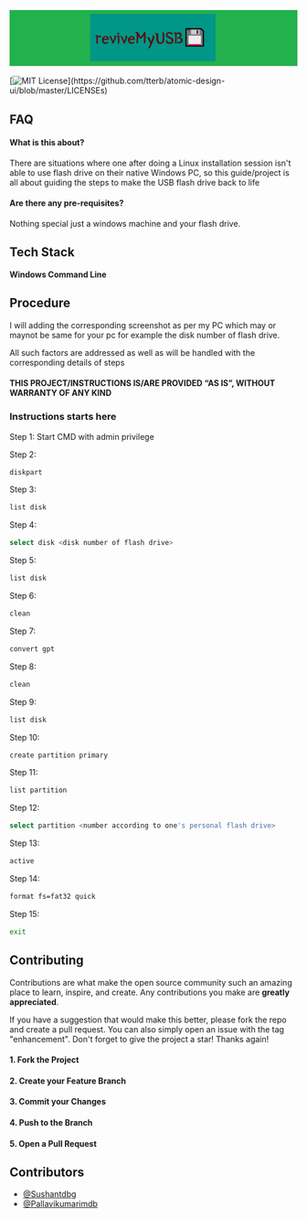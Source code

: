 ![Logo](https://github.com/Sushantdbg/reviveMyUSB/blob/main/Assets/Logo.png?raw=true)

[![MIT License](https://img.shields.io/apm/l/atomic-design-ui.svg?)](https://github.com/tterb/atomic-design-ui/blob/master/LICENSEs)


## FAQ

#### What is this about?

There are situations where one after doing a Linux installation session isn't able to use  flash drive on their native Windows PC, so this guide/project is all about guiding the steps to make the USB flash drive back to life

#### Are there any pre-requisites?

Nothing special just a windows machine and your flash drive.

## Tech Stack

**Windows Command Line**

## Procedure
I will adding the corresponding screenshot as per my PC which may or maynot be same for your pc for example the disk number of flash drive.

All such factors are addressed as well as will be handled with the corresponding details of steps

#### THIS PROJECT/INSTRUCTIONS IS/ARE PROVIDED “AS IS”, WITHOUT WARRANTY OF ANY KIND

### Instructions starts here

Step 1: Start CMD with admin privilege

Step 2:
```bash
diskpart
```
Step 3:
```bash
list disk
```
Step 4:
```bash
select disk <disk number of flash drive>
```
Step 5:
```bash
list disk
```
Step 6:
```bash
clean
```
Step 7:
```bash
convert gpt
```
Step 8:
```bash
clean
```
Step 9:
```bash
list disk
```
Step 10:
```bash
create partition primary
```
Step 11:
```bash
list partition
```
Step 12:
```bash
select partition <number according to one's personal flash drive>
```
Step 13:
```bash
active
```
Step 14:
```bash
format fs=fat32 quick
```
Step 15:
```bash
exit
```
## Contributing

Contributions are what make the open source community such an amazing place to learn, inspire, and create. Any contributions you make are **greatly appreciated**.

If you have a suggestion that would make this better, please fork the repo and create a pull request. You can also simply open an issue with the tag "enhancement".
Don't forget to give the project a star! Thanks again!

#### 1. Fork the Project
#### 2. Create your Feature Branch
#### 3. Commit your Changes
#### 4. Push to the Branch
#### 5. Open a Pull Request

## Contributors

- [@Sushantdbg](https://github.com/Sushantdbg)
- [@Pallavikumarimdb](https://github.com/Pallavikumarimdb)

